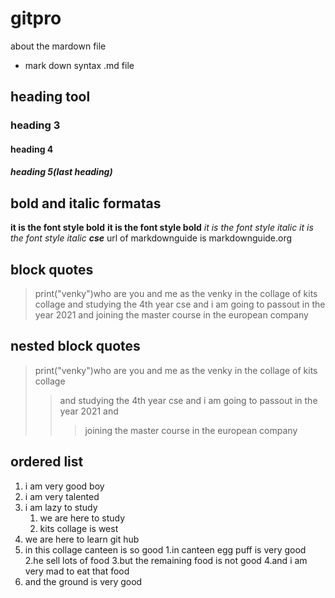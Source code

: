 # gitpro
about the mardown file
- mark down syntax .md file
## heading tool
### heading 3
#### heading 4
##### heading 5(last heading)
## bold and italic formatas
**it is the font style bold**
__it is the font style bold__
*it is the font style italic*
_it is the font style italic_
__*cse*__
url of markdownguide is markdownguide.org
## block quotes
> print("venky")who are you and me as the venky in the collage of kits collage and studying the 4th year cse and i am going to passout in the year 2021 and joining the master course in the european company
## nested block quotes
> print("venky")who are you and me as the venky in the collage of kits collage 
>> and studying the 4th year cse and i am going to passout in the year 2021 and 
>>> joining the master course in the european company
## ordered list
1. i am very good boy
2. i am very talented
3. i am lazy to study
    1. we are here to study 
    2. kits collage is west
  3. we are here to learn git hub
 4. in this collage canteen is so good
        1.in canteen egg puff is very good 
        2.he sell lots of food 
        3.but the remaining food is not good
        4.and i am very mad to eat that food
 5. and the ground is very good
